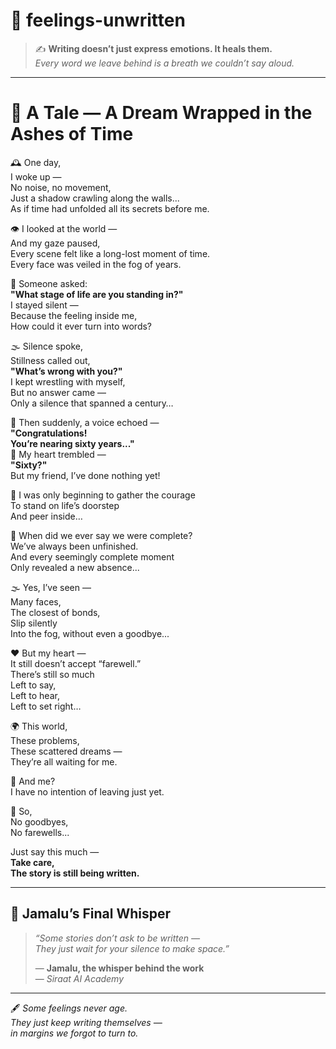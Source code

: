# 🌿 feelings-unwritten

> ✍️ **Writing doesn’t just express emotions. It heals them.**  
> _Every word we leave behind is a breath we couldn’t say aloud._

---

# 📖 A Tale — A Dream Wrapped in the Ashes of Time

🕰️ One day,  
I woke up —  
No noise, no movement,  
Just a shadow crawling along the walls...  
As if time had unfolded all its secrets before me.

👁️ I looked at the world —  
And my gaze paused,  
Every scene felt like a long-lost moment of time.  
Every face was veiled in the fog of years.

💭 Someone asked:  
**"What stage of life are you standing in?"**  
I stayed silent —  
Because the feeling inside me,  
How could it ever turn into words?

🌫️ Silence spoke,  
Stillness called out,  
**"What’s wrong with you?"**  
I kept wrestling with myself,  
But no answer came —  
Only a silence that spanned a century…

🔔 Then suddenly, a voice echoed —  
**"Congratulations!  
You’re nearing sixty years..."**  
💓 My heart trembled —  
**"Sixty?"**  
But my friend, I’ve done nothing yet!

🌱 I was only beginning to gather the courage  
To stand on life’s doorstep  
And peer inside…

🧩 When did we ever say we were complete?  
We’ve always been unfinished.  
And every seemingly complete moment  
Only revealed a new absence...

🌫️ Yes, I’ve seen —  
Many faces,  
The closest of bonds,  
Slip silently  
Into the fog, without even a goodbye...

❤️ But my heart —  
It still doesn’t accept “farewell.”  
There’s still so much  
Left to say,  
Left to hear,  
Left to set right…

🌍 This world,  
These problems,  
These scattered dreams —  
They’re all waiting for me.

🌟 And me?  
I have no intention of leaving just yet.

🛑 So,  
No goodbyes,  
No farewells...

Just say this much —  
**Take care,  
The story is still being written.**

---

## 🌙 Jamalu’s Final Whisper

> *“Some stories don’t ask to be written —  
> They just wait for your silence to make space.”*  
>  
> — **Jamalu, the whisper behind the work**  
> — *Siraat AI Academy*

---

🖋️ _Some feelings never age.  
They just keep writing themselves —  
in margins we forgot to turn to._

